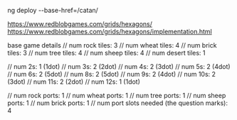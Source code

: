 
ng deploy --base-href=/catan/

https://www.redblobgames.com/grids/hexagons/
https://www.redblobgames.com/grids/hexagons/implementation.html

base game details 
// num rock tiles: 3
// num wheat tiles: 4
// num brick tiles: 3
// num tree tiles: 4
// num sheep tiles: 4
// num desert tiles: 1

// num 2s: 1 (1dot)
// num 3s: 2 (2dot)
// num 4s: 2 (3dot)
// num 5s: 2 (4dot)
// num 6s: 2 (5dot)
// num 8s: 2 (5dot)
// num 9s: 2 (4dot)
// num 10s: 2 (3dot)
// num 11s: 2 (2dot)
// num 12s: 1 (1dot)

// num rock ports: 1
// num wheat ports: 1
// num tree ports: 1
// num sheep ports: 1
// num brick ports: 1
// num port slots needed (the question marks): 4